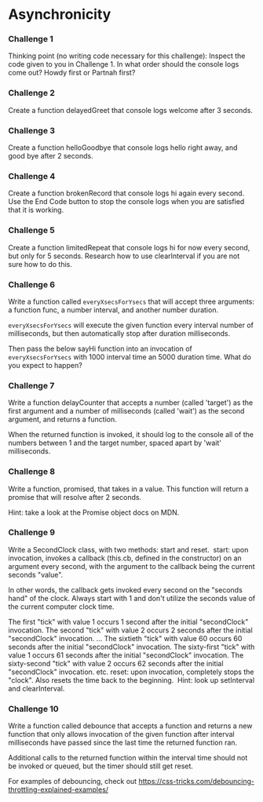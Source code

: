 # Asynchronicity

### Challenge 1

Thinking point (no writing code necessary for this challenge): Inspect the code given to you in Challenge 1. In what order should the console logs come out? Howdy first or Partnah first?

### Challenge 2

Create a function delayedGreet that console logs welcome after 3 seconds.

### Challenge 3

Create a function helloGoodbye that console logs hello right away, and good bye after 2 seconds.

### Challenge 4

Create a function brokenRecord that console logs hi again every second. Use the End Code button to stop the console logs when you are satisfied that it is working.

### Challenge 5

Create a function limitedRepeat that console logs hi for now every second, but only for 5 seconds. Research how to use clearInterval if you are not sure how to do this.

### Challenge 6

Write a function called `everyXsecsForYsecs` that will accept three arguments: a function func, a number interval, and another number duration.

`everyXsecsForYsecs` will execute the given function every interval number of milliseconds, but then automatically stop after duration milliseconds.

Then pass the below sayHi function into an invocation of `everyXsecsForYsecs` with 1000 interval time an 5000 duration time. What do you expect to happen?

### Challenge 7

Write a function delayCounter that accepts a number (called 'target') as the first argument and a number of milliseconds (called 'wait') as the second argument, and returns a function.

When the returned function is invoked, it should log to the console all of the numbers between 1 and the target number, spaced apart by 'wait' milliseconds.

### Challenge 8

Write a function, promised, that takes in a value. This function will return a promise that will resolve after 2 seconds.

Hint: take a look at the Promise object docs on MDN.

### Challenge 9

Write a SecondClock class, with two methods: start and reset. ​
start: upon invocation, invokes a callback (this.cb, defined in the constructor) on an argument every second, with the argument to the callback being the current seconds "value".

In other words, the callback gets invoked every second on the "seconds hand" of the clock. Always start with 1 and don't utilize the seconds value of the current computer clock time.

The first "tick" with value 1 occurs 1 second after the initial "secondClock" invocation.
The second "tick" with value 2 occurs 2 seconds after the initial "secondClock" invocation.
...
The sixtieth "tick" with value 60 occurs 60 seconds after the initial "secondClock" invocation.
The sixty-first "tick" with value 1 occurs 61 seconds after the initial "secondClock" invocation.
The sixty-second "tick" with value 2 occurs 62 seconds after the initial "secondClock" invocation.
etc.
reset: upon invocation, completely stops the "clock".
Also resets the time back to the beginning.
​
Hint: look up setInterval and clearInterval.

### Challenge 10

Write a function called debounce that accepts a function and returns a new function that only allows invocation of the given function after interval milliseconds have passed since the last time the returned function ran.

Additional calls to the returned function within the interval time should not be invoked or queued, but the timer should still get reset.

For examples of debouncing, check out https://css-tricks.com/debouncing-throttling-explained-examples/
